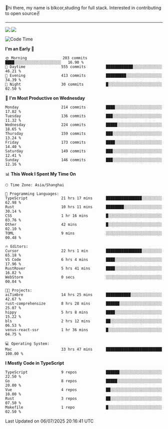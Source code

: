 👋hi there, my name is blkcor,studing for full stack.
Interested in contributing to open source✌️

<hr/>

![](https://github-readme-stats.vercel.app/api?username=blkcor)
<a href="https://github.com/blkcor/github-readme-stats">
    <img align="left" src="https://github-readme-stats.vercel.app/api/top-langs/?username=blkcor&hide=jupyter%20notebook,shaderlab,tex,c%23&langs_count=9" />
</a>


<!--START_SECTION:waka-->
![Code Time](http://img.shields.io/badge/Code%20Time-2%2C213%20hrs%2036%20mins-blue)

**I'm an Early 🐤** 

```text
🌞 Morning                203 commits         ████░░░░░░░░░░░░░░░░░░░░░   16.90 % 
🌆 Daytime                555 commits         ████████████░░░░░░░░░░░░░   46.21 % 
🌃 Evening                413 commits         █████████░░░░░░░░░░░░░░░░   34.39 % 
🌙 Night                  30 commits          █░░░░░░░░░░░░░░░░░░░░░░░░   02.50 % 
```
📅 **I'm Most Productive on Wednesday** 

```text
Monday                   214 commits         ████░░░░░░░░░░░░░░░░░░░░░   17.82 % 
Tuesday                  136 commits         ███░░░░░░░░░░░░░░░░░░░░░░   11.32 % 
Wednesday                224 commits         █████░░░░░░░░░░░░░░░░░░░░   18.65 % 
Thursday                 159 commits         ███░░░░░░░░░░░░░░░░░░░░░░   13.24 % 
Friday                   173 commits         ████░░░░░░░░░░░░░░░░░░░░░   14.40 % 
Saturday                 149 commits         ███░░░░░░░░░░░░░░░░░░░░░░   12.41 % 
Sunday                   146 commits         ███░░░░░░░░░░░░░░░░░░░░░░   12.16 % 
```


📊 **This Week I Spent My Time On** 

```text
🕑︎ Time Zone: Asia/Shanghai

💬 Programming Languages: 
TypeScript               21 hrs 17 mins      ████████████████░░░░░░░░░   62.98 % 
Rust                     10 hrs 11 mins      ████████░░░░░░░░░░░░░░░░░   30.14 % 
CSS                      1 hr 16 mins        █░░░░░░░░░░░░░░░░░░░░░░░░   03.76 % 
Other                    42 mins             █░░░░░░░░░░░░░░░░░░░░░░░░   02.10 % 
TOML                     9 mins              ░░░░░░░░░░░░░░░░░░░░░░░░░   00.48 % 

🔥 Editors: 
Cursor                   22 hrs 1 min        ████████████████░░░░░░░░░   65.18 % 
VS Code                  6 hrs 4 mins        ████░░░░░░░░░░░░░░░░░░░░░   17.96 % 
RustRover                5 hrs 41 mins       ████░░░░░░░░░░░░░░░░░░░░░   16.82 % 
WebStorm                 0 secs              ░░░░░░░░░░░░░░░░░░░░░░░░░   00.04 % 

🐱‍💻 Projects: 
aiTimbre                 14 hrs 25 mins      ███████████░░░░░░░░░░░░░░   42.67 % 
rust-comprehensize       8 hrs 28 mins       ██████░░░░░░░░░░░░░░░░░░░   25.07 % 
hippy                    5 hrs 8 mins        ████░░░░░░░░░░░░░░░░░░░░░   15.22 % 
bls                      2 hrs 12 mins       ██░░░░░░░░░░░░░░░░░░░░░░░   06.53 % 
venus-react-ssr          1 hr 36 mins        █░░░░░░░░░░░░░░░░░░░░░░░░   04.75 % 

💻 Operating System: 
Mac                      33 hrs 47 mins      █████████████████████████   100.00 % 
```

**I Mostly Code in TypeScript** 

```text
TypeScript               9 repos             ██████░░░░░░░░░░░░░░░░░░░   22.50 % 
Go                       8 repos             █████░░░░░░░░░░░░░░░░░░░░   20.00 % 
Vue                      4 repos             ██░░░░░░░░░░░░░░░░░░░░░░░   10.00 % 
Rust                     3 repos             ██░░░░░░░░░░░░░░░░░░░░░░░   07.50 % 
Makefile                 1 repo              █░░░░░░░░░░░░░░░░░░░░░░░░   02.50 % 
```




 Last Updated on 06/07/2025 20:16:41 UTC
<!--END_SECTION:waka-->


